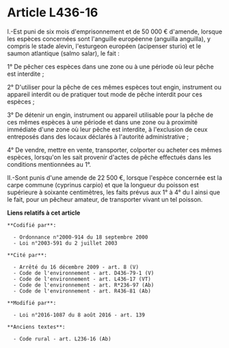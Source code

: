 # Article L436-16

I.-Est puni de six mois d'emprisonnement et de 50 000 € d'amende, lorsque les espèces concernées sont l'anguille européenne
(anguilla anguilla), y compris le stade alevin, l'esturgeon européen (acipenser sturio) et le saumon atlantique (salmo
salar), le fait : 

1° De pêcher ces espèces dans une zone ou à une période où leur pêche est interdite ; 

2° D'utiliser pour la pêche de ces mêmes espèces tout engin, instrument ou appareil interdit ou de pratiquer tout mode de
pêche interdit pour ces espèces ; 

3° De détenir un engin, instrument ou appareil utilisable pour la pêche de ces mêmes espèces à une période et dans une zone
ou à proximité immédiate d'une zone où leur pêche est interdite, à l'exclusion de ceux entreposés dans des locaux déclarés à
l'autorité administrative ; 

4° De vendre, mettre en vente, transporter, colporter ou acheter ces mêmes espèces, lorsqu'on les sait provenir d'actes de
pêche effectués dans les conditions mentionnées au 1°. 

II.-Sont punis d'une amende de 22 500 €, lorsque l'espèce concernée est la carpe commune (cyprinus carpio) et que la longueur
du poisson est supérieure à soixante centimètres, les faits prévus aux 1° à 4° du I ainsi que le fait, pour un pêcheur
amateur, de transporter vivant un tel poisson.

**Liens relatifs à cet article**

	**Codifié par**:

	  - Ordonnance n°2000-914 du 18 septembre 2000
	  - Loi n°2003-591 du 2 juillet 2003

	**Cité par**:

	  - Arrêté du 16 décembre 2009 - art. 8 (V)
	  - Code de l'environnement - art. D436-79-1 (V)
	  - Code de l'environnement - art. L436-17 (VT)
	  - Code de l'environnement - art. R*236-97 (Ab)
	  - Code de l'environnement - art. R436-81 (Ab)

	**Modifié par**:

	  - Loi n°2016-1087 du 8 août 2016 - art. 139

	**Anciens textes**:

	  - Code rural - art. L236-16 (Ab)
